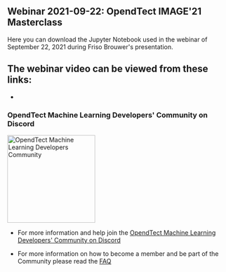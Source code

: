 ## Webinar 2021-09-22: OpendTect IMAGE'21 Masterclass

Here you can download the Jupyter Notebook used in the webinar of September 22, 2021 during Friso Brouwer's presentation.

The webinar video can be viewed from these links:
- 
- 

### OpendTect Machine Learning Developers' Community on Discord

<img src="https://dgbes.com/images/discord_logo.svg" width="200px" alt="OpendTect Machine Learning Developers Community" />


- For more information and help join the [OpendTect Machine Learning Developers' Community on Discord](https://discord.gg/9cVrW2sNza)

- For more information on how to become a member and be part of the Community please read the [FAQ](https://dgbes.com/index.php/support/faq-opendtect-machine-learning-developers-community-discord-server)

